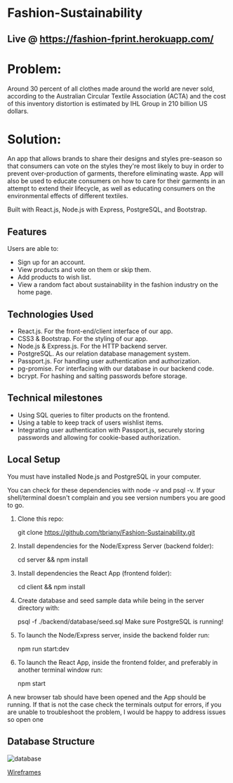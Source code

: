 # Fashion-Sustainability

## Live @ https://fashion-fprint.herokuapp.com/

# Problem: 
Around 30 percent of all clothes made around the world are never sold, according to the Australian Circular Textile Association (ACTA) and the cost of this inventory distortion is estimated by IHL Group in 210 billion US dollars.

# Solution: 
An app that allows brands to share their designs and styles pre-season so that consumers can vote on the styles they're most likely to buy in order to prevent over-production of garments, therefore eliminating waste. App will also be used to educate consumers on how to care for their garments in an attempt to extend their lifecycle, as well as educating consumers on the environmental effects of different textiles.

Built with React.js, Node.js with Express, PostgreSQL, and Bootstrap.

## Features

Users are able to:

* Sign up for an account.
* View products and vote on them or skip them.
* Add products to wish list.
* View a random fact about sustainability in the fashion industry on the home page.

## Technologies Used

* React.js. For the front-end/client interface of our app.
* CSS3 & Bootstrap. For the styling of our app.
* Node.js & Express.js. For the HTTP backend server.
* PostgreSQL. As our relation database management system.
* Passport.js. For handling user authentication and authorization.
* pg-promise. For interfacing with our database in our backend code.
* bcrypt. For hashing and salting passwords before storage.


## Technical milestones 

* Using SQL queries to filter products on the frontend. 
* Using a table to keep track of users wishlist items.
* Integrating user authentication with Passport.js, securely storing passwords and allowing for cookie-based authorization.


##  Local Setup

You must have installed Node.js and PostgreSQL in your computer.

You can check for these dependencies with node -v and psql -v. If your shell/terminal doesn't complain and you see version numbers you are good to go.

1. Clone this repo: 
  
   git clone https://github.com/tbriany/Fashion-Sustainability.git

2. Install dependencies for the Node/Express Server (backend folder):

   cd server && npm install

3. Install dependencies the React App (frontend folder):

   cd client && npm install

4. Create database and seed sample data while being in the server directory with:
 
   psql -f ./backend/database/seed.sql
   Make sure PostgreSQL is running!

5. To launch the Node/Express server, inside the backend folder run:
 
   npm run start:dev
 
6. To launch the React App, inside the frontend folder, and preferably in another terminal window run:
 
   npm start
 
A new browser tab should have been opened and the App should be running. If that is not the case check the terminals output for errors, if you are unable to troubleshoot the problem, I would be happy to address issues so open one

## Database Structure
![database](./assets/database.jpg)

[Wireframes](./assets/wireframes.md)
